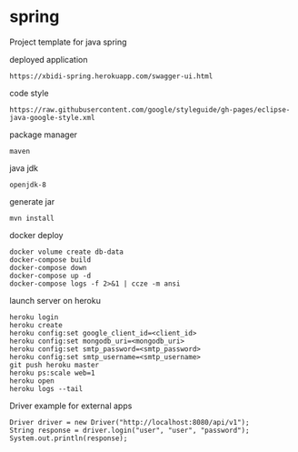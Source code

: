 # spring
Project template for java spring

deployed application
````
https://xbidi-spring.herokuapp.com/swagger-ui.html
````
code style
````
https://raw.githubusercontent.com/google/styleguide/gh-pages/eclipse-java-google-style.xml
````
package manager
````
maven
````
java jdk
````
openjdk-8
````

generate jar
````
mvn install
````

docker deploy
````
docker volume create db-data
docker-compose build
docker-compose down
docker-compose up -d
docker-compose logs -f 2>&1 | ccze -m ansi
````
launch server on heroku
````
heroku login
heroku create
heroku config:set google_client_id=<client_id>
heroku config:set mongodb_uri=<mongodb_uri>
heroku config:set smtp_password=<smtp_password>
heroku config:set smtp_username=<smtp_username>
git push heroku master
heroku ps:scale web=1
heroku open
heroku logs --tail
````
Driver example for external apps
````
Driver driver = new Driver("http://localhost:8080/api/v1");
String response = driver.login("user", "user", "password");
System.out.println(response);
````
